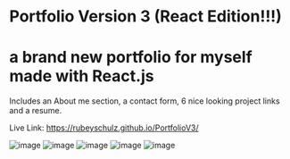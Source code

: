 # Portfolio Version 3 (React Edition!!!)

# a brand new portfolio for myself made with React.js
Includes an About me section, a contact form, 6 nice looking project links and a resume.

Live Link: https://rubeyschulz.github.io/PortfolioV3/

![image](https://user-images.githubusercontent.com/75327294/182506720-ce434a44-0da1-4863-91d2-3f05c6cd4547.png)
![image](https://user-images.githubusercontent.com/75327294/182506752-25b7b389-55a3-45de-8eff-24a35f12d230.png)
![image](https://user-images.githubusercontent.com/75327294/182506775-d37826a7-fc1e-4b53-ba8f-d2d546a38c64.png)
![image](https://user-images.githubusercontent.com/75327294/182506828-2da0054a-4aa1-4f25-869d-c28caf17f8ec.png)
![image](https://user-images.githubusercontent.com/75327294/182506844-bc14c36f-a3a6-400a-9cb3-f2367b43de63.png)
